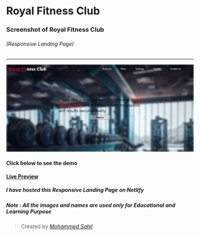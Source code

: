 # Royal Fitness Club


### Screenshot of Royal Fitness Club 
###### (Responsive Landing Page)

***

![Weather-app-demo](./Images/screenshot.jpg "My Weather App")


#### Click below to see the demo
**[Live Preview](https://royal-fitness-club.netlify.app/  "Preview on Netlify")**

##### I have hosted this Responsive Landing Page on **Netlify** 
##### Note : All the images and names are used only for Educational and Learning Purpose



> Created by *[Mohammed Sahil](https://www.linkedin.com/in/mohammed-sahil-512b4b210 "Check on Linkedin")*